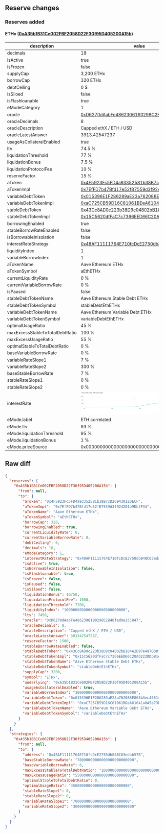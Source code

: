 ## Reserve changes

### Reserves added

#### ETHx ([0xA35b1B31Ce002FBF2058D22F30f95D405200A15b](https://etherscan.io/address/0xA35b1B31Ce002FBF2058D22F30f95D405200A15b))

| description | value |
| --- | --- |
| decimals | 18 |
| isActive | true |
| isFrozen | false |
| supplyCap | 3,200 ETHx |
| borrowCap | 320 ETHx |
| debtCeiling | 0 $ |
| isSiloed | false |
| isFlashloanable | true |
| eModeCategory | 1 |
| oracle | [0xD6270dAabFe4862306190298C2B48fed9e15C847](https://etherscan.io/address/0xD6270dAabFe4862306190298C2B48fed9e15C847) |
| oracleDecimals | 8 |
| oracleDescription | Capped ethX / ETH / USD |
| oracleLatestAnswer | 3913.42547237 |
| usageAsCollateralEnabled | true |
| ltv | 74.5 % |
| liquidationThreshold | 77 % |
| liquidationBonus | 7.5 % |
| liquidationProtocolFee | 10 % |
| reserveFactor | 15 % |
| aToken | [0x4F5923Fc5FD4a93352581b38B7cD26943012DECF](https://etherscan.io/address/0x4F5923Fc5FD4a93352581b38B7cD26943012DECF) |
| aTokenImpl | [0x7EfFD7b47Bfd17e52fB7559d3f924201b9DbfF3d](https://etherscan.io/address/0x7EfFD7b47Bfd17e52fB7559d3f924201b9DbfF3d) |
| variableDebtToken | [0x015396E1F286289aE23a762088E863b3ec465145](https://etherscan.io/address/0x015396E1F286289aE23a762088E863b3ec465145) |
| variableDebtTokenImpl | [0xaC725CB59D16C81061BDeA61041a8A5e73DA9EC6](https://etherscan.io/address/0xaC725CB59D16C81061BDeA61041a8A5e73DA9EC6) |
| stableDebtToken | [0x43Cc8AD0c223b38D9c04802bB184A2D97e497D38](https://etherscan.io/address/0x43Cc8AD0c223b38D9c04802bB184A2D97e497D38) |
| stableDebtTokenImpl | [0x15C5620dfFaC7c7366EED66C20Ad222DDbB1eD57](https://etherscan.io/address/0x15C5620dfFaC7c7366EED66C20Ad222DDbB1eD57) |
| borrowingEnabled | true |
| stableBorrowRateEnabled | false |
| isBorrowableInIsolation | false |
| interestRateStrategy | [0x48AF11111764E710fcDcE2750db848C63edab57B](https://etherscan.io/address/0x48AF11111764E710fcDcE2750db848C63edab57B) |
| liquidityIndex | 1 |
| variableBorrowIndex | 1 |
| aTokenName | Aave Ethereum ETHx |
| aTokenSymbol | aEthETHx |
| currentLiquidityRate | 0 % |
| currentVariableBorrowRate | 0 % |
| isPaused | false |
| stableDebtTokenName | Aave Ethereum Stable Debt ETHx |
| stableDebtTokenSymbol | stableDebtEthETHx |
| variableDebtTokenName | Aave Ethereum Variable Debt ETHx |
| variableDebtTokenSymbol | variableDebtEthETHx |
| optimalUsageRatio | 45 % |
| maxExcessStableToTotalDebtRatio | 100 % |
| maxExcessUsageRatio | 55 % |
| optimalStableToTotalDebtRatio | 0 % |
| baseVariableBorrowRate | 0 % |
| variableRateSlope1 | 7 % |
| variableRateSlope2 | 300 % |
| baseStableBorrowRate | 7 % |
| stableRateSlope1 | 0 % |
| stableRateSlope2 | 0 % |
| interestRate | ![ir](/.assets/aa2e8a5322392ad3d4ae80453f4e281a8da627cc.svg) |
| eMode.label | ETH correlated |
| eMode.ltv | 93 % |
| eMode.liquidationThreshold | 95 % |
| eMode.liquidationBonus | 1 % |
| eMode.priceSource | 0x0000000000000000000000000000000000000000 |


## Raw diff

```json
{
  "reserves": {
    "0xA35b1B31Ce002FBF2058D22F30f95D405200A15b": {
      "from": null,
      "to": {
        "aToken": "0x4F5923Fc5FD4a93352581b38B7cD26943012DECF",
        "aTokenImpl": "0x7EfFD7b47Bfd17e52fB7559d3f924201b9DbfF3d",
        "aTokenName": "Aave Ethereum ETHx",
        "aTokenSymbol": "aEthETHx",
        "borrowCap": 320,
        "borrowingEnabled": true,
        "currentLiquidityRate": 0,
        "currentVariableBorrowRate": 0,
        "debtCeiling": 0,
        "decimals": 18,
        "eModeCategory": 1,
        "interestRateStrategy": "0x48AF11111764E710fcDcE2750db848C63edab57B",
        "isActive": true,
        "isBorrowableInIsolation": false,
        "isFlashloanable": true,
        "isFrozen": false,
        "isPaused": false,
        "isSiloed": false,
        "liquidationBonus": 10750,
        "liquidationProtocolFee": 1000,
        "liquidationThreshold": 7700,
        "liquidityIndex": "1000000000000000000000000000",
        "ltv": 7450,
        "oracle": "0xD6270dAabFe4862306190298C2B48fed9e15C847",
        "oracleDecimals": 8,
        "oracleDescription": "Capped ethX / ETH / USD",
        "oracleLatestAnswer": 391342547237,
        "reserveFactor": 1500,
        "stableBorrowRateEnabled": false,
        "stableDebtToken": "0x43Cc8AD0c223b38D9c04802bB184A2D97e497D38",
        "stableDebtTokenImpl": "0x15C5620dfFaC7c7366EED66C20Ad222DDbB1eD57",
        "stableDebtTokenName": "Aave Ethereum Stable Debt ETHx",
        "stableDebtTokenSymbol": "stableDebtEthETHx",
        "supplyCap": 3200,
        "symbol": "ETHx",
        "underlying": "0xA35b1B31Ce002FBF2058D22F30f95D405200A15b",
        "usageAsCollateralEnabled": true,
        "variableBorrowIndex": "1000000000000000000000000000",
        "variableDebtToken": "0x015396E1F286289aE23a762088E863b3ec465145",
        "variableDebtTokenImpl": "0xaC725CB59D16C81061BDeA61041a8A5e73DA9EC6",
        "variableDebtTokenName": "Aave Ethereum Variable Debt ETHx",
        "variableDebtTokenSymbol": "variableDebtEthETHx"
      }
    }
  },
  "strategies": {
    "0xA35b1B31Ce002FBF2058D22F30f95D405200A15b": {
      "from": null,
      "to": {
        "address": "0x48AF11111764E710fcDcE2750db848C63edab57B",
        "baseStableBorrowRate": "70000000000000000000000000",
        "baseVariableBorrowRate": 0,
        "maxExcessStableToTotalDebtRatio": "1000000000000000000000000000",
        "maxExcessUsageRatio": "550000000000000000000000000",
        "optimalStableToTotalDebtRatio": 0,
        "optimalUsageRatio": "450000000000000000000000000",
        "stableRateSlope1": 0,
        "stableRateSlope2": 0,
        "variableRateSlope1": "70000000000000000000000000",
        "variableRateSlope2": "3000000000000000000000000000"
      }
    }
  }
}
```
